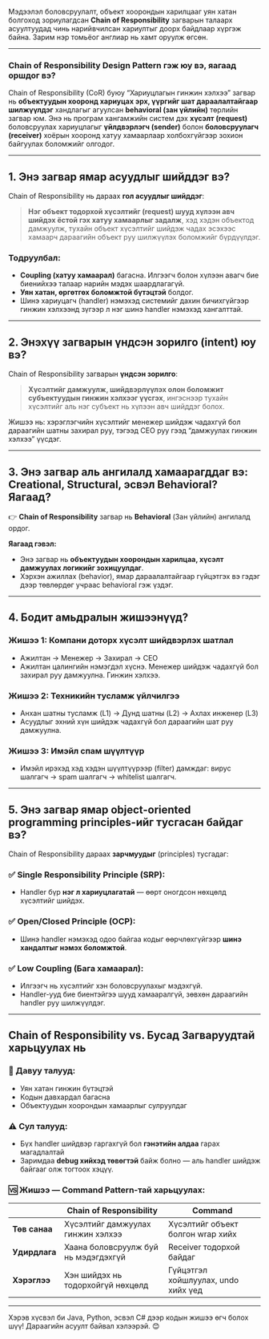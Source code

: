 Мэдээлэл боловсруулалт, объект хоорондын харилцааг уян хатан болгоход зориулагдсан **Chain of Responsibility** загварын талаарх асуултуудад чинь нарийвчилсан хариултыг доорх байдлаар хүргэж байна. Зарим нэр томьёог англиар нь хамт оруулж өгсөн.

---

### **Chain of Responsibility Design Pattern гэж юу вэ, яагаад оршдог вэ?**

Chain of Responsibility (CoR) буюу “Хариуцлагын гинжин хэлхээ” загвар нь **объектуудын хооронд хариуцах эрх, үүргийг шат дараалалтайгаар шилжүүлдэг** хандлагыг агуулсан **behavioral (зан үйлийн)** төрлийн загвар юм. Энэ нь програм хангамжийн систем дэх **хүсэлт (request)** боловсруулах хариуцлагыг **үйлдвэрлэгч (sender)** болон **боловсруулагч (receiver)** хоёрын хооронд хатуу хамаарлаар холбохгүйгээр зохион байгуулах боломжийг олгодог.

---

## **1. Энэ загвар ямар асуудлыг шийддэг вэ?**

Chain of Responsibility нь дараах **гол асуудлыг шийддэг**:

> **Нэг объект тодорхой хүсэлтийг (request) шууд хүлээн авч шийдэх ёстой гэх хатуу хамаарлыг задалж**, хэд хэдэн объектод дамжуулж, тухайн объект хүсэлтийг шийдэж чадах эсэхээс хамаарч дараагийн объект руу шилжүүлэх боломжийг бүрдүүлдэг.

### Тодруулбал:
- **Coupling (хатуу хамаарал)** багасна. Илгээгч болон хүлээн авагч бие биенийхээ талаар нарийн мэдэх шаардлагагүй.
- **Уян хатан, өргөтгөх боломжтой бүтэцтэй** болдог.
- Шинэ хариуцагч (handler) нэмэхэд системийг дахин бичихгүйгээр гинжин хэлхээнд зүгээр л нэг шинэ handler нэмэхэд хангалттай.

---

## **2. Энэхүү загварын үндсэн зорилго (intent) юу вэ?**

Chain of Responsibility загварын **үндсэн зорилго**:

> **Хүсэлтийг дамжуулж, шийдвэрлүүлэх олон боломжит субъектуудын гинжин хэлхээг үүсгэх**, ингэснээр тухайн хүсэлтийг аль нэг субъект нь хүлээн авч шийддэг болох.

Жишээ нь: хэрэглэгчийн хүсэлтийг менежер шийдэж чадахгүй бол дараагийн шатны захирал руу, тэгээд CEO руу гээд “дамжуулах гинжин хэлхээ” үүсдэг.

---

## **3. Энэ загвар аль ангилалд хамаарагддаг вэ: Creational, Structural, эсвэл Behavioral? Яагаад?**

👉 **Chain of Responsibility** загвар нь **Behavioral** (Зан үйлийн) ангилалд ордог.

**Яагаад гэвэл:**
- Энэ загвар нь **объектуудын хоорондын харилцаа, хүсэлт дамжуулах логикийг зохицуулдаг**.
- Хэрхэн ажиллах (behavior), ямар дараалалтайгаар гүйцэтгэх вэ гэдэг дээр төвлөрдөг учраас behavioral гэж үздэг.

---

## **4. Бодит амьдралын жишээнүүд?**

### Жишээ 1: **Компани доторх хүсэлт шийдвэрлэх шатлал**
- Ажилтан -> Менежер -> Захирал -> CEO
- Ажилтан цалингийн нэмэгдэл хүснэ. Менежер шийдэж чадахгүй бол захирал руу дамжуулна. Гинжин хэлхээ.

### Жишээ 2: **Техникийн тусламж үйлчилгээ**
- Анхан шатны тусламж (L1) -> Дунд шатны (L2) -> Ахлах инженер (L3)
- Асуудлыг эхний хүн шийдэж чадахгүй бол дараагийн шат руу дамжуулна.

### Жишээ 3: **Имэйл спам шүүлтүүр**
- Имэйл ирэхэд хэд хэдэн шүүлтүүрээр (filter) дамждаг: вирус шалгагч -> spam шалгагч -> whitelist шалгагч.

---

## **5. Энэ загвар ямар object-oriented programming principles-ийг тусгасан байдаг вэ?**

Chain of Responsibility дараах **зарчмуудыг** (principles) тусгадаг:

### ✅ **Single Responsibility Principle (SRP):**
- Handler бүр **нэг л хариуцлагатай** — өөрт оногдсон нөхцөлд хүсэлтийг шийдэх.

### ✅ **Open/Closed Principle (OCP):**
- Шинэ handler нэмэхэд одоо байгаа кодыг өөрчлөхгүйгээр **шинэ хандалтыг нэмэх боломжтой**.

### ✅ **Low Coupling (Бага хамаарал):**
- Илгээгч нь хүсэлтийг хэн боловсруулахыг мэдэхгүй.
- Handler-ууд бие биентэйгээ шууд хамааралгүй, зөвхөн дараагийн handler руу шилжүүлдэг.

---

## **Chain of Responsibility vs. Бусад Загваруудтай харьцуулах нь**

### 🎯 Давуу талууд:
- Уян хатан гинжин бүтэцтэй
- Кодын давхардал багасна
- Объектуудын хоорондын хамаарлыг сулруулдаг

### ⚠️ Сул талууд:
- Бүх handler шийдвэр гаргахгүй бол **гэнэтийн алдаа** гарах магадлалтай
- Заримдаа **debug хийхэд төвөгтэй** байж болно — аль handler шийдэж байгааг олж тогтоох хэцүү.

### 🆚 Жишээ — **Command Pattern-тай харьцуулах**:
|  | Chain of Responsibility | Command |
|--|--------------------------|---------|
| **Төв санаа** | Хүсэлтийг дамжуулах гинжин хэлхээ | Хүсэлтийг объект болгон wrap хийх |
| **Удирдлага** | Хаана боловсруулж буй нь мэдэгдэхгүй | Receiver тодорхой байдаг |
| **Хэрэглээ** | Хэн шийдэх нь тодорхойгүй нөхцөлд | Гүйцэтгэл хойшлуулах, undo хийх үед |

---

Хэрэв хүсвэл би Java, Python, эсвэл C# дээр кодын жишээ өгч болох шүү! Дараагийн асуулт байвал хэлээрэй. 😊